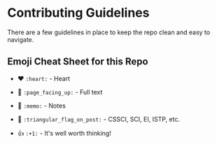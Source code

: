 # Contributing Guidelines
There are a few guidelines in place to keep the repo clean and easy to navigate.

## Emoji Cheat Sheet for this Repo
- :heart:  `:heart:`  - Heart  

- :page_facing_up: `:page_facing_up:`  - Full text  

- :memo: `:memo:` - Notes  

- :triangular_flag_on_post: `:triangular_flag_on_post:` - CSSCI, SCI, EI, ISTP, etc.  
- :+1: `:+1:` - It's well worth thinking!  
